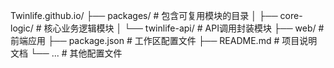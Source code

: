 Twinlife.github.io/
├── packages/                # 包含可复用模块的目录
│   ├── core-logic/          # 核心业务逻辑模块
│   └── twinlife-api/        # API调用封装模块
├── web/                     # 前端应用
├── package.json             # 工作区配置文件
├── README.md                # 项目说明文档
└── ...                      # 其他配置文件